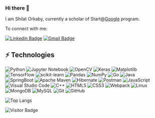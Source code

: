 ### Hi there 👋

I am Shilat Orkaby, currently a scholar of Start@[Google](https://www.google.com/) program. 

To connect with me:

[![Linkedin Badge](https://img.shields.io/badge/-ShilatOrkaby-blue?style=flat-square&logo=Linkedin&logoColor=white&link=https://www.linkedin.com/in/shilat-orkaby/)](https://www.linkedin.com/in/shilat-orkaby/)
[![Gmail Badge](https://img.shields.io/badge/-shillat14@gmail.com-c14438?style=flat-square&logo=Gmail&logoColor=white&link=mailto:shillat14@gmail.com)](mailto:shillat14@gmail.com)


## ⚡ Technologies

![Python](https://img.shields.io/badge/-Python-black?style=flat-square&logo=Python)
![Jupyter Notebook](https://img.shields.io/badge/-jupyter-%23FA0F00.svg?style=flat-square&logo=jupyter)
![OpenCV](https://img.shields.io/badge/-OpenCV-black?style=flat-square&logo=OpenCV)
![Keras](https://img.shields.io/badge/Keras-%23D00000.svg?style=flat-square&logo=Keras&logoColor=white)
![Matplotlib](https://img.shields.io/badge/Matplotlib-%23ffffff.svg?style=flat-square&logo=Matplotlib&logoColor=black)
![TensorFlow](https://img.shields.io/badge/TensorFlow-%23FF6F00.svg?style=flat-square&logo=TensorFlow&logoColor=white)
![scikit-learn](https://img.shields.io/badge/scikit--learn-%23F7931E.svg?style=flat-square&logo=scikit-learn&logoColor=white)
![Pandas](https://img.shields.io/badge/pandas-%23150458.svg?style=flat-square&logo=pandas&logoColor=white)
![NumPy](https://img.shields.io/badge/-NumPy-black?style=flat-square&logo=NumPy)
![Go](https://img.shields.io/badge/-Go-black?style=flat-square&logo=Go)
![Java](https://img.shields.io/badge/-Java-black?style=flat-square&logo=Java)
![SpringBoot](https://img.shields.io/badge/-SpringBoot-black?style=flat-square&logo=SpringBoot)
![Apache Maven](https://img.shields.io/badge/Apache%20Maven-C71A36?style=flat-square&logo=Apache%20Maven&logoColor=white)
![Hibernate](https://img.shields.io/badge/-Hibrnate-black?style=flat-square&logo=Hibernate)
![Postman](https://img.shields.io/badge/-Postman-black?style=flat-square&logo=Postman)
![JavaScript](https://img.shields.io/badge/-JavaScript-black?style=flat-square&logo=javascript)
![Visual Studio Code](https://img.shields.io/badge/Visual%20Studio%20Code-0078d7.svg?style=flat-square&logo=visual-studio-code&logoColor=white)
![C++](https://img.shields.io/badge/-C++-00599C?style=flat-square&logo=c)
![HTML5](https://img.shields.io/badge/-HTML5-E34F26?style=flat-square&logo=html5&logoColor=white)
![CSS3](https://img.shields.io/badge/-CSS3-1572B6?style=flat-square&logo=css3)
![Webpack](https://img.shields.io/badge/webpack-%238DD6F9.svg?style=flat-square&logo=webpack&logoColor=black)
![Linux](https://img.shields.io/badge/Linux-FCC624?style=flat-square&logo=linux&logoColor=black)
![MongoDB](https://img.shields.io/badge/MongoDB-%234ea94b.svg?style=flat-square&logo=mongodb&logoColor=white)
![MySQL](https://img.shields.io/badge/-MySQL-silver?style=flat-square&logo=mysql)
![Git](https://img.shields.io/badge/-Git-black?style=flat-square&logo=git)
![GitHub](https://img.shields.io/badge/-GitHub-181717?style=flat-square&logo=github)


![Top Langs](https://github-readme-stats.vercel.app/api/top-langs/?username=shilatorkaby&hide=TeX&layout=compact)

![Visitor Badge](https://visitor-badge.laobi.icu/badge?page_id=shilatorkaby.shilatorkaby)
